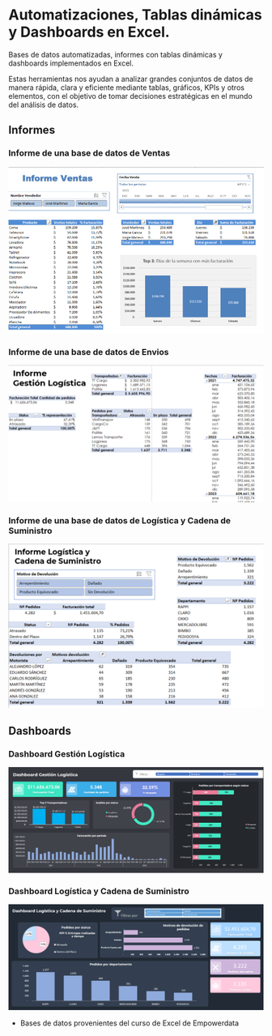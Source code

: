 
# Automatizaciones, Tablas dinámicas y Dashboards en Excel.

Bases de datos automatizadas, informes con tablas dinámicas y dashboards implementados en Excel.

Estas herramientas nos ayudan a analizar grandes conjuntos de datos de manera rápida, clara y eficiente mediante tablas, gráficos, KPIs y otros elementos, con el objetivo de tomar decisiones estratégicas en el mundo del análisis de datos.

## Informes

### Informe de una base de datos de Ventas

![informe-ventas](Imagenes/Informe-ventas.png)

### Informe de una base de datos de Envios 

![informe-gestion](Imagenes/Informe-gestion.png)

### Informe de una base de datos de Logística y Cadena de Suministro

![informe-logistica](Imagenes/Informe-logistica.png)


## Dashboards

### Dashboard Gestión Logística

![dashboard-gestion](Imagenes/Dashboard-gestion.png)

### Dashboard Logística y Cadena de Suministro

![dashboard-logistica](Imagenes/Dashboard-logistica.png)


- Bases de datos provenientes del curso de Excel de Empowerdata
